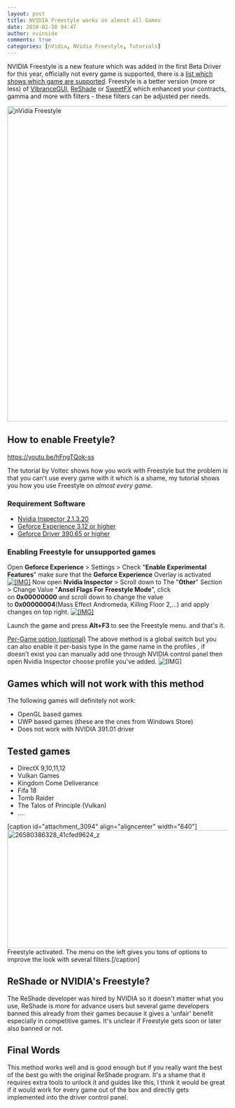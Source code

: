 ```yaml
---
layout: post
title: NVIDIA Freestyle works on almost all Games
date: 2018-02-28 04:47
author: nvinside
comments: true
categories: [nVidia, NVidia Freestyle, Tutorials]
---
```

NVIDIA Freestyle is a new feature which was added in the first Beta Driver for this year, officially not every game is supported, there is a <a href="https://www.nvidia.com/en-us/geforce/geforce-experience/games/" target="_blank" rel="noopener">list which shows which game are supported</a>. Freestyle is a better version (more or less) of <a href="https://vibrancegui.com" target="_blank" rel="noopener">VibranceGUI</a>, <a href="https://reshade.me" target="_blank" rel="noopener">ReShade</a> or <a href="http://sfx.thelazy.net/games/" target="_blank" rel="noopener">SweetFX</a> which enhanced your contracts, gamma and more with filters - these filters can be adjusted per needs.

<img class=" size-full wp-image-3093 aligncenter" src="https://chefkochblog.files.wordpress.com/2018/02/nv-freestyle.jpg" alt="nVidia Freestyle" width="1280" height="719" />

<!--more-->

<h2>How to enable Freetyle?</h2>

https://youtu.be/hFngTQok-ss

The tutorial by Voltec shows how you work with Freestyle but the problem is that you can't use every game with it which is a shame, my tutorial shows you how you use Freestyle on <em>almost every game</em>.

<h3>Requirement Software</h3>

<ul>
    <li><a class="externalLink" href="https://ci.appveyor.com/project/Orbmu2k/nvidiaprofileinspector/build/artifacts" target="_blank" rel="nofollow noopener">Nvidia Inspector 2.1.3.20</a></li>
    <li><a class="externalLink" href="https://www.geforce.com/geforce-experience/download" target="_blank" rel="nofollow noopener">Geforce Experience 3.12 or higher</a></li>
    <li><a class="externalLink" href="http://www.guru3d.com/files-categories/videocards-nvidia-geforce-vista-%7C-7.html" target="_blank" rel="nofollow noopener">Geforce Driver 390.65 or higher</a></li>
</ul>

<h3>Enabling Freestyle for unsupported games</h3>

Open <b>Geforce Experience</b> &gt; Settings &gt; Check "<b>Enable Experimental Features</b>" make sure that the <b>Geforce Experience</b> Overlay is activated
<a class="externalLink" href="https://flic.kr/p/23dZGv8" target="_blank" rel="nofollow noopener"><img class="bbCodeImage LbImage aligncenter" src="https://farm5.staticflickr.com/4652/39528461665_ef17561db7.jpg" alt="[​IMG]" /></a>
Now open <b>Nvidia Inspector</b> &gt; Scroll down to The "<b>Other</b>" Section &gt; Change Value "<b>Ansel Flags For Freestyle Mode</b>", click on <b>0x00000000</b> and scroll down to change the value to <b>0x00000004</b>(Mass Effect Andromeda, Killing Floor 2,...) and apply changes on top right.
<a class="externalLink" href="https://flic.kr/p/23dZGqD" target="_blank" rel="nofollow noopener"><img class="bbCodeImage LbImage" src="https://farm5.staticflickr.com/4607/39528461405_fb2d2c37d5.jpg" alt="[​IMG]" /></a>

Launch the game and press <b>Alt+F3 </b>to see the Freestyle menu. and that's it.

<span style="text-decoration:underline;">Per-Game option (optional)</span>
The above method is a global switch but you can also enable it per-basis type in the game name in the profiles , if doesn't exist you can manually add one through NVIDIA control panel then open Nvidia Inspector choose profile you've added.
<img class="bbCodeImage LbImage aligncenter" src="https://farm5.staticflickr.com/4759/26553442448_97c94df94f.jpg" alt="[​IMG]" />

<h2>Games which will not work with this method</h2>

The following games will definitely not work:

<ul>
    <li>OpenGL based games</li>
    <li>UWP based games (these are the ones from Windows Store)</li>
    <li>Does not work with NVIDIA 391.01 driver</li>
</ul>

<h2>Tested games</h2>

<ul>
    <li>DirectX 9,10,11,12</li>
    <li>Vulkan Games</li>
    <li>Kingdom Come Deliverance</li>
    <li>Fifa 18</li>
    <li>Tomb Raider</li>
    <li>The Talos of Principle (Vulkan)</li>
    <li>....</li>
</ul>

[caption id="attachment_3094" align="aligncenter" width="640"]<img class="alignnone size-full wp-image-3094" src="https://chefkochblog.files.wordpress.com/2018/02/26580386328_41cfed9624_z.jpg" alt="26580386328_41cfed9624_z" width="640" height="269" /> Freestyle activated. The menu on the left gives you tons of options to improve the look with several filters.[/caption]

<h2>ReShade or NVIDIA's Freestyle?</h2>

The ReShade developer was hired by NVIDIA so it doesn't matter what you use, ReShade is more for advance users but several game developers banned this already from their games because it gives a 'unfair' benefit especially in competitive games. It's unclear if Freestyle gets soon or later also banned or not.

<h2>Final Words</h2>

This method works well and is good enough but if you really want the best of the best go with the original ReShade program. It's a shame that it requires extra tools to unlock it and guides like this, I think it would be great if it would work for every game out of the box and directly gets implemented into the driver control panel.

